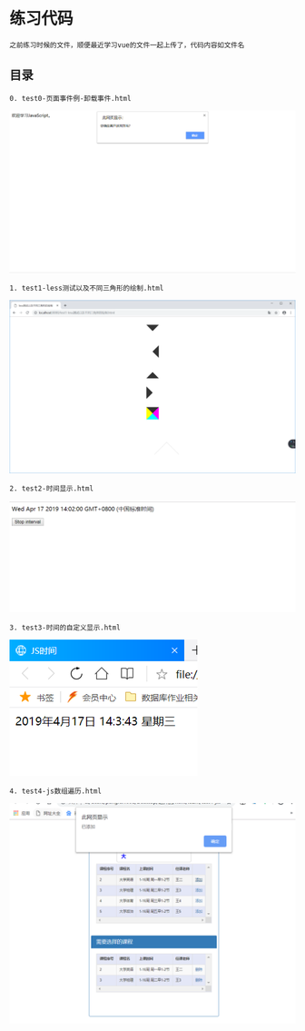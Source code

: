 # 练习代码

    之前练习时候的文件，顺便最近学习vue的文件一起上传了，代码内容如文件名

## 目录

    0. test0-页面事件例-卸载事件.html  
![demo演示](https://raw.githubusercontent.com/PENGFEI-CN/learnANDreview/master/preImg/0.png "图片")

    1. test1-less测试以及不同三角形的绘制.html  
![demo演示](preImg/1.png "图片")

    2. test2-时间显示.html  
![demo演示](preImg/2.png "图片")

    3. test3-时间的自定义显示.html  
![demo演示](preImg/3.png "图片")

    4. test4-js数组遍历.html
![demo演示](preImg/4.png "图片")